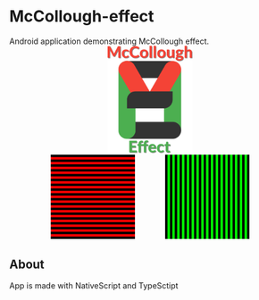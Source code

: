 # McCollough-effect
<div style="text-align:center; padding_bottom:30px" width="100%">
    <div width="50%" style="float:left">
    Android application demonstrating McCollough effect.
    </div>
    <div width="50%" style="text-align:center">
        <img src="https://github.com/ZedTheLed/McCollough-effect/blob/master/art/logo.png" width="30%"/>
    </div>
</div>

<div style="text-align:center" width="100%">
    <img src="https://github.com/ZedTheLed/McCollough-effect/blob/master/art/get_red.png" width="30%" style="padding-right:10%"/>
    <img src="https://github.com/ZedTheLed/McCollough-effect/blob/master/art/get_green.png" width="30%"/>
</div>


## About
App is made with NativeScript and TypeSctipt

